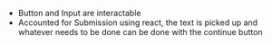 - Button and Input are interactable 
- Accounted for Submission using react, the text is picked up and whatever needs to be done can be done with the continue button
